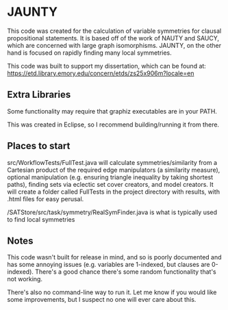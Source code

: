 # JAUNTY

This code was created for the calculation of variable symmetries for clausal propositional statements. It is based off of the work of NAUTY and SAUCY, which are concerned with large graph isomorphisms. JAUNTY, on the other hand is focused on rapidly finding many local symmetries.

This code was built to support my dissertation, which can be found at:
https://etd.library.emory.edu/concern/etds/zs25x906m?locale=en

## Extra Libraries
Some functionality may require that graphiz executables are in your PATH.

This was created in Eclipse, so I recommend building/running it from there.

## Places to start
src/WorkflowTests/FullTest.java will calculate symmetries/similarity from a Cartesian product of the required edge manipulators (a similarity measure), optional manipulation (e.g. ensuring triangle inequality by taking shortest paths), finding sets via eclectic set cover creators, and model creators. It will create a folder called FullTests in the project directory with results, with .html files for easy perusal.

/SATStore/src/task/symmetry/RealSymFinder.java is what is typically used to find local symmetries

## Notes
This code wasn't built for release in mind, and so is poorly documented and has some annoying issues (e.g. variables are 1-indexed, but clauses are 0-indexed). There's a good chance there's some random functionality that's not working.

There's also no command-line way to run it. Let me know if you would like some improvements, but I suspect no one will ever care about this.

